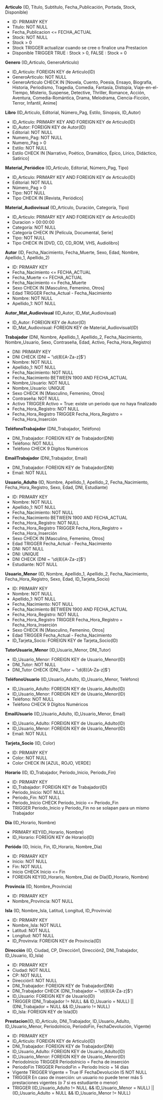 **Articulo** (ID, Título, Subtítulo, Fecha_Publicación, Portada, Stock, Disponible)

- ID: PRIMARY KEY
- Titulo: NOT NULL
- Fecha_Publicacion <= FECHA_ACTUAL
- Stock: NOT NULL
- Stock > 0
- Stock TRIGGER actualizar cuando se cree o finalice una Prestacion
- Disponible TRIGGER TRUE : Stock > 0, FALSE : Stock = 0

**Genero** (ID_Articulo, GeneroArticulo)

- ID_Articulo: FOREIGN KEY de Articulo(ID)
- GeneroArticulo: NOT NULL
- GeneroArticulo CHECK IN [Novela, Cuento, Poesía, Ensayo, Biografía, Historia, Periodismo, Tragedia, Comedia, Fantasía, Distopía, Viaje-en-el-Tiempo, Misterio, Suspense, Detective, Thriller, Romance, Acción, Aventura, Comedia-Romántica, Drama, Melodrama, Ciencia-Ficción, Terror, Infantil, Anime]

**Libro** (ID_Articulo, Editorial, Número_Pag, Estilo, Sinopsis, ID_Autor)

- ID_Articulo: PRIMARY KEY AND FOREIGN KEY de Articulo(ID)
- ID_Autor: FOREIGN KEY de Autor(ID)
- Editorial: NOT NULL
- Numero_Pag: NOT NULL
- Numero_Pag > 0
- Estilo: NOT NULL
- Estilo CHECK IN [Narrativo, Poético, Dramático, Épico, Lírico, Didáctico, Satírico]

**Material_Periódico** (ID_Articulo, Editorial, Número_Pag, Tipo)

- ID_Articulo: PRIMARY KEY AND FOREIGN KEY de Articulo(ID)
- Editorial: NOT NULL
- Número_Pag > 0
- Tipo: NOT NULL
- Tipo CHECK IN [Revista, Periódico]

**Material_Audiovisual** (ID_Articulo, Duración, Categoría, Tipo)

- ID_Articulo: PRIMARY KEY AND FOREIGN KEY de Articulo(ID)
- Duracion > 00:00:00
- Categoría: NOT NULL
- Categoría CHECK IN [Película, Documental, Serie]
- Tipo: NOT NULL
- Tipo CHECK IN [DVD, CD, CD_ROM, VHS, Audiolibro]

**Autor** (ID, Fecha_Nacimiento, Fecha_Muerte, Sexo, Edad, Nombre, Apellido_1, Apellido_2)

- ID: PRIMARY KEY
- Fecha_Nacimiento <= FECHA_ACTUAL
- Fecha_Muerte <= FECHA_ACTUAL
- Fecha_Nacimiento <= Fecha_Muerte
- Sexo CHECK IN [Masculino, Femenino, Otros]
- Edad TRIGGER Fecha_Actual - Fecha_Nacimiento
- Nombre: NOT NULL
- Apellido_1: NOT NULL

**Autor_Mat_Audiovisual** (ID_Autor, ID_Mat_Audiovisual)

- ID_Autor: FOREIGN KEY de Autor(ID)
- ID_Mat_Audiovisual: FOREIGN KEY de Material_Audiovisual(ID)

**Trabajador** (DNI, Nombre, Apellido_1, Apellido_2, Fecha_Nacimiento, Nombre_Usuario, Sexo, Contraseña, Edad, Activo, Fecha_Hora_Registro)

- DNI: PRIMARY KEY
- DNI CHECK (DNI ~ '\d{8}[A-Za-z]$')
- Nombre: NOT NULL
- Apellido_1: NOT NULL
- Fecha_Nacimiento: NOT NULL
- Fecha_Nacimiento BETWEEN 1900 AND FECHA_ACTUAL
- Nombre_Usuario: NOT NULL
- Nombre_Usuario: UNIQUE
- Sexo CHECK IN [Masculino, Femenino, Otros]
- Contraseña: NOT NULL
- Activo TRIGGER Activo = True: existe un periodo que no haya finalizado
- Fecha_Hora_Registro: NOT NULL
- Fecha_Hora_Registro TRIGGER Fecha_Hora_Registro = Fecha_Hora_Inserción

**TeléfonoTrabajador** (DNI_Trabajador, Teléfono)

- DNI_Trabajador: FOREIGN KEY de Trabajador(DNI)
- Teléfono: NOT NULL
- Teléfono CHECK 9 Dígitos Numéricos

**EmailTrabajador** (DNI_Trabajador, Email)

- DNI_Trabajador: FOREIGN KEY de Trabajador(DNI)
- Email: NOT NULL

**Usuario_Adulto** (ID, Nombre, Apellido_1, Apellido_2, Fecha_Nacimiento, Fecha_Hora_Registro, Sexo, Edad, DNI, Estudiante)

- ID: PRIMARY KEY
- Nombre: NOT NULL
- Apellido_1: NOT NULL
- Fecha_Nacimiento: NOT NULL
- Fecha_Nacimiento BETWEEN 1900 AND FECHA_ACTUAL
- Fecha_Hora_Registro: NOT NULL
- Fecha_Hora_Registro TRIGGER Fecha_Hora_Registro = Fecha_Hora_Inserción
- Sexo CHECK IN [Masculino, Femenino, Otros]
- Edad TRIGGER Fecha_Actual - Fecha_Nacimiento
- DNI: NOT NULL
- DNI: UNIQUE
- DNI CHECK (DNI ~ '\d{8}[A-Za-z]$')
- Estudiante: NOT NULL

**Usuario_Menor** (ID, Nombre, Apellido_1, Apellido_2, Fecha_Nacimiento, Fecha_Hora_Registro, Sexo, Edad, ID_Tarjeta_Socio)

- ID: PRIMARY KEY
- Nombre: NOT NULL
- Apellido_1: NOT NULL
- Fecha_Nacimiento: NOT NULL
- Fecha_Nacimiento BETWEEN 1900 AND FECHA_ACTUAL
- Fecha_Hora_Registro: NOT NULL
- Fecha_Hora_Registro TRIGGER Fecha_Hora_Registro = Fecha_Hora_Inserción
- Sexo CHECK IN [Masculino, Femenino, Otros]
- Edad TRIGGER Fecha_Actual - Fecha_Nacimiento
- ID_Tarjeta_Socio: FOREIGN KEY de Tarjeta_Socio(ID)

**TutorUsuario_Menor** (ID_Usuario_Menor, DNI_Tutor)

- ID_Usuario_Menor: FOREIGN KEY de Usuario_Menor(ID)
- DNI_Tutor: NOT NULL
- DNI_Tutor CHECK (DNI_Tutor ~ '\d{8}[A-Za-z]$')

**TeléfonoUsuario** (ID_Usuario_Adulto, ID_Usuario_Menor, Teléfono)

- ID_Usuario_Adulto: FOREIGN KEY de Usuario_Adulto(ID)
- ID_Usuario_Menor: FOREIGN KEY de Usuario_Menor(ID)
- Teléfono: NOT NULL
- Teléfono CHECK 9 Dígitos Numéricos

**EmailUsuario** (ID_Usuario_Adulto, ID_Usuario_Menor, Email)

- ID_Usuario_Adulto: FOREIGN KEY de Usuario_Adulto(ID)
- ID_Usuario_Menor: FOREIGN KEY de Usuario_Menor(ID)
- Email: NOT NULL

**Tarjeta_Socio** (ID, Color)

- ID: PRIMARY KEY
- Color: NOT NULL
- Color CHECK IN [AZUL, ROJO, VERDE]

**Horario** (ID, ID_Trabajador, Periodo_Inicio, Periodo_Fin)

- ID: PRIMARY KEY
- ID_Trabajador: FOREIGN KEY de Trabajador(ID)
- Periodo_Inicio: NOT NULL
- Periodo_Fin: NOT NULL
- Periodo_Inicio CHECK Periodo_Inicio <= Periodo_Fin
- TRIGGER Periodo_Inicio y Periodo_Fin no se solapan para un mismo Trabajador

**Día** (ID_Horario, Nombre)

- PRIMARY KEY(ID_Horario, Nombre)
- ID_Horario: FOREIGN KEY de Horario(ID)

**Periódo** (ID, Inicio, Fin, ID_Horario, Nombre_Dia)

- ID: PRIMARY KEY
- Inicio: NOT NULL
- Fin: NOT NULL
- Inicio CHECK Inicio <= Fin
- FOREIGN KEY(ID_Horario, Nombre_Dia) de Día(ID_Horario, Nombre)

**Provincia** (ID, Nombre_Provincia)

- ID: PRIMARY KEY
- Nombre_Provincia: NOT NULL

**Isla** (ID, Nombre_Isla, Latitud, Longitud, ID_Provinvia)

- ID: PRIMARY KEY
- Nombre_Isla: NOT NULL
- Latitud: NOT NULL
- Longitud: NOT NULL
- ID_Provinvia: FOREIGN KEY de Provincia(ID)

**Dirección** (ID, Ciudad, CP, Dirección1, Dirección2, DNI_Trabajador, ID_Usuario, ID_Isla)

- ID: PRIMARY KEY
- Ciudad: NOT NULL
- CP: NOT NULL
- Dirección1: NOT NULL
- DNI_Trabajador: FOREIGN KEY de Trabajador(DNI)
- DNI_Trabajador CHECK (DNI_Trabajador ~ '\d{8}[A-Za-z]$')
- ID_Usuario: FOREIGN KEY de Usuario(ID)
- TRIGGER (DNI_Trabajador != NULL && ID_Usuario = NULL) || (DNI_Trabajador = NULL && ID_Usuario != NULL)
- ID_Isla: FOREIGN KEY de Isla(ID)

**Prestacion**(ID, ID_Articulo, DNI_Trabajador, ID_Usuario_Adulto, ID_Usuario_Menor, PeriodoInicio, PeriodoFin, FechaDevolución, Vigente)

- ID: PRIMARY KEY
- ID_Articulo: FOREIGN KEY de Articulo(ID)
- DNI_Trabajador: FOREIGN KEY de Trabajador(DNI)
- ID_Usuario_Adulto: FOREIGN KEY de Usuario_Adulto(ID)
- ID_Usuario_Menor: FOREIGN KEY de Usuario_Menor(ID)  
- PeriodoInicio TRIGGER PeriodoInicio = Fecha de inserción
- PeriodoFin TRIGGER PeriodoFin = Periodo Inicio + 14 dias
- Vigente TRIGGER Vigente = True IF FechaDevolución IS NOT NULL
- TRIGGER En caso de inserción: un usuario no puede tener más 5 prestaciones vigentes (o 7 si es estudiante o menor)
- TRIGGER (ID_Usuario_Adulto != NULL && ID_Usuario_Menor = NULL) || (ID_Usuario_Adulto = NULL && ID_Usuario_Menor != NULL)
